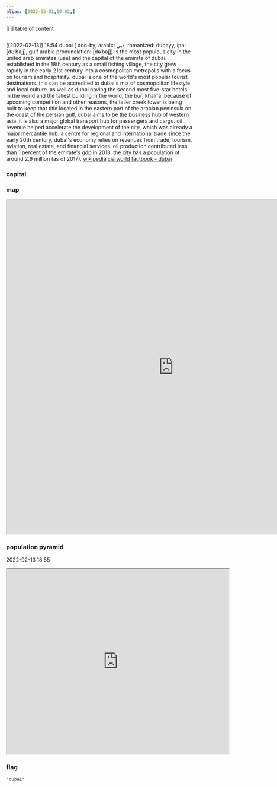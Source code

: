 ```yaml
---
alias: [2022-05-01,10:02,]
---
```

[[]]
table of content
```toc
```
[[2022-02-13]] 18:54
dubai ( doo-by; arabic: دبي, romanized: dubayy, ipa: [dʊˈbajj], gulf arabic pronunciation: [dəˈbaj]) is the most populous city in the united arab emirates (uae) and the capital of the emirate of dubai. established in the 18th century as a small fishing village, the city grew rapidly in the early 21st century into a cosmopolitan metropolis with a focus on tourism and hospitality. dubai is one of the world's most popular tourist destinations. this can be accredited to dubai's mix of cosmopolitan lifestyle and local culture. as well as dubai having the second most five-star hotels in the world and the tallest building in the world, the burj khalifa. because of upcoming competition and other reasons, the taller creek tower is being built to keep that title.located in the eastern part of the arabian peninsula on the coast of the persian gulf, dubai aims to be the business hub of western asia. it is also a major global transport hub for passengers and cargo. oil revenue helped accelerate the development of the city, which was already a major mercantile hub. a centre for regional and international trade since the early 20th century, dubai's economy relies on revenues from trade, tourism, aviation, real estate, and financial services. oil production contributed less than 1 percent of the emirate's gdp in 2018. the city has a population of around 2.9 million (as of 2017).
[wikipedia](https://en.wikipedia.org/wiki/dubai)
[cia world factbook - dubai](https://www.cia.gov/the-world-factbook/countries/dubai)
### capital

### map
<iframe src="https://duckduckgo.com/?t=ffab&q=dubai&ia=web&iaxm=about" width="900" height="900" ></iframe>

### population pyramid

2022-02-13 18:55

<iframe src="https://www.populationpyramid.net/dubai/2019/" width="600" height="500" ></iframe>

### flag

```query
"dubai"
```